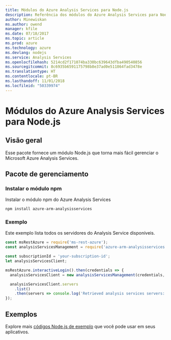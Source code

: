 ```yaml
---
title: Módulos do Azure Analysis Services para Node.js
description: Referência dos módulos do Azure Analysis Services para Node.js
author: Minewiskan
ms.author: owend
manager: kfile
ms.date: 07/18/2017
ms.topic: article
ms.prod: azure
ms.technology: azure
ms.devlang: nodejs
ms.service: Analysis Services
ms.openlocfilehash: 5214cd2f171074ba330bc639643dfba490540856
ms.sourcegitcommit: 8c6935b6591175798b8e37ad0e511864fad3478e
ms.translationtype: HT
ms.contentlocale: pt-BR
ms.lasthandoff: 11/01/2018
ms.locfileid: "50339974"
---
```

# <a name="azure-analysis-services-modules-for-nodejs"></a>Módulos do Azure Analysis Services para Node.js

## <a name="overview"></a>Visão geral
Esse pacote fornece um módulo Node.js que torna mais fácil gerenciar o Microsoft Azure Analysis Services.

## <a name="management-package"></a>Pacote de gerenciamento

### <a name="install-the-npm-module"></a>Instalar o módulo npm

Instalar o módulo npm do Azure Analysis Services

```bash
npm install azure-arm-analysisservices
```

### <a name="example"></a>Exemplo

Este exemplo lista todos os servidores do Analysis Service disponíveis.

```javascript
const msRestAzure = require('ms-rest-azure');
const analysisServicesManagement = require('azure-arm-analysisservices');

const subscriptionId = 'your-subscription-id';
let analysisServicesClient;

msRestAzure.interactiveLogin().then(credentials => {
  analysisServicesClient = new analysisServicesManagement(credentials, subscriptionId);

  analysisServicesClient.servers
    .list()
    .then(servers => console.log('Retrieved analysis services servers: ', servers));
});
```

## <a name="samples"></a>Exemplos

Explore mais [códigos Node.js de exemplo](https://azure.microsoft.com/resources/samples/?platform=nodejs) que você pode usar em seus aplicativos.
